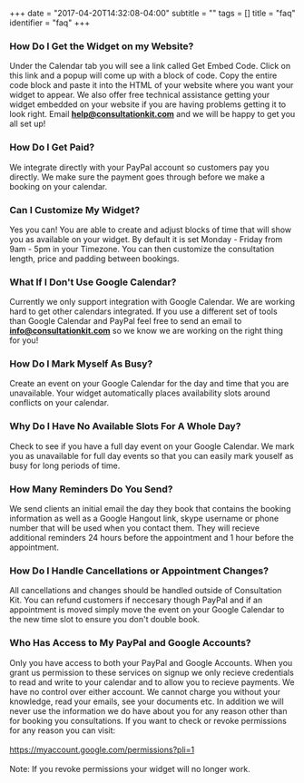 +++
date = "2017-04-20T14:32:08-04:00"
subtitle = ""
tags = []
title = "faq"
identifier = "faq"
+++


### How Do I Get the Widget on my Website?

Under the Calendar tab you will see a link called Get Embed Code. Click on this link
and a popup will come up with a block of code. Copy the entire code block and paste it into the HTML
of your website where you want your widget to appear. We also offer free technical assistance
getting your widget embedded on your website if you are having problems getting it to look right.
Email <b>help@consultationkit.com</b> and we will be happy to get you all set up!

### How Do I Get Paid?

We integrate directly with your PayPal account so customers pay you directly. We make sure the payment
goes through before we make a booking on your calendar.

### Can I Customize My Widget?

Yes you can! You are able to create and adjust blocks of time that will show you as available
on your widget. By default it is set Monday - Friday from 9am - 5pm in your Timezone.
You can then customize the consultation length, price and padding between bookings.

### What If I Don't Use Google Calendar?

Currently we only support integration with Google Calendar. We are working hard to
get other calendars integrated. If you use a different set of tools than Google Calendar and PayPal
feel free to send an email to <b>info@consultationkit.com</b> so we know we are working on the
right thing for you!

### How Do I Mark Myself As Busy?

Create an event on your Google Calendar for the day and time that you are unavailable. Your widget
automatically places availability slots around conflicts on your calendar.

### Why Do I Have No Available Slots For A Whole Day?

Check to see if you have a full day event on your Google Calendar. We mark you as unavailable for full
day events so that you can easily mark youself as busy for long periods of time.

### How Many Reminders Do You Send?

We send clients an initial email the day they book that contains the booking information as well
as a Google Hangout link, skype username or phone number that will be used when you contact them.
They will recieve additional reminders 24 hours before the appointment and 1 hour before the appointment.

### How Do I Handle Cancellations or Appointment Changes?

All cancellations and changes should be handled outside of Consultation Kit. You can refund
customers if neccesary though PayPal and if an appointment is moved simply move the event on
your Google Calendar to the new time slot to ensure you don't double book.

### Who Has Access to My PayPal and Google Accounts?

Only you have access to both your PayPal and Google Accounts. When you grant us
permission to these services on signup we only recieve credentials to read and write to
your calendar and to allow you to recieve payments. We have no control over either account.
We cannot charge you without your knowledge, read your emails, see your documents etc.
In addition we will never use the information we do have about you for any reason other than
for booking you consultations. If you want to check or revoke permissions for any reason you can visit:
<br><br>
<a href="https://myaccount.google.com/permissions?pli=1">https://myaccount.google.com/permissions?pli=1</a>
<br><br>
Note: If you revoke permissions your widget will no longer work.

